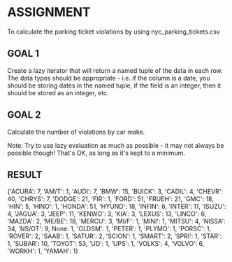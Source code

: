 # ASSIGNMENT

To calculate the parking ticket violations by using nyc_parking_tickets.csv

## GOAL 1
Create a lazy iterator that will return a named tuple of the data in each row. The data types should be appropriate - i.e. if the column is a date, you should be storing dates in the named tuple, if the field is an integer, then it should be stored as an integer, etc.

## GOAL 2

Calculate the number of violations by car make.

Note: Try to use lazy evaluation as much as possible - it may not always be possible though! That's OK, as long as it's kept to a minimum.

## RESULT

{'ACURA': 7,
 'AM/T': 1,
 'AUDI': 7,
 'BMW': 15,
 'BUICK': 3,
 'CADIL': 4,
 'CHEVR': 40,
 'CHRYS': 7,
 'DODGE': 21,
 'FIR': 1,
 'FORD': 51,
 'FRUEH': 21,
 'GMC': 18,
 'HIN': 5,
 'HINO': 1,
 'HONDA': 51,
 'HYUND': 18,
 'INFIN': 6,
 'INTER': 11,
 'ISUZU': 4,
 'JAGUA': 3,
 'JEEP': 11,
 'KENWO': 3,
 'KIA': 3,
 'LEXUS': 13,
 'LINCO': 6,
 'MAZDA': 2,
 'ME/BE': 18,
 'MERCU': 3,
 'MI/F': 1,
 'MINI': 1,
 'MITSU': 4,
 'NISSA': 34,
 'NS/OT': 9,
 None: 1,
 'OLDSM': 1,
 'PETER': 1,
 'PLYMO': 1,
 'PORSC': 1,
 'ROVER': 2,
 'SAAB': 1,
 'SATUR': 2,
 'SCION': 1,
 'SMART': 2,
 'SPRI': 1,
 'STAR': 1,
 'SUBAR': 10,
 'TOYOT': 53,
 'UD': 1,
 'UPS': 1,
 'VOLKS': 4,
 'VOLVO': 6,
 'WORKH': 1,
 'YAMAH': 1}
